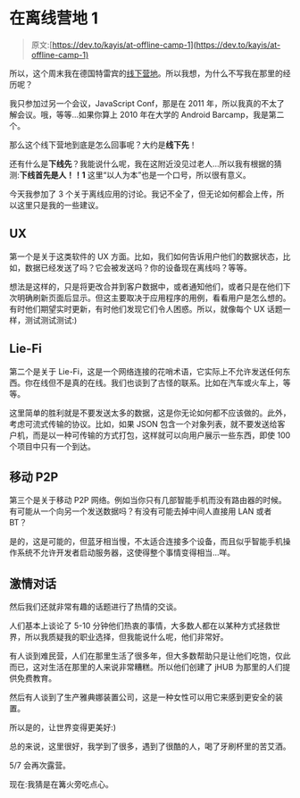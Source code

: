 # 在离线营地 1

> 原文:[https://dev.to/kayis/at-offline-camp-1](https://dev.to/kayis/at-offline-camp-1)

所以，这个周末我在德国特雷宾的[线下营地](http://offlinefirst.org/camp/)。所以我想，为什么不写我在那里的经历呢？

我只参加过另一个会议，JavaScript Conf，那是在 2011 年，所以我真的不太了解会议。哦，等等...如果你算上 2010 年在大学的 Android Barcamp，我是第二个。

那么这个线下营地到底是怎么回事呢？大约是**线下先**！

还有什么是**下线先**？我能说什么呢，我在这附近没见过老人...所以我有根据的猜测:**下线首先是人！！1** 这里“以人为本”也是一个口号，所以很有意义。

今天我参加了 3 个关于离线应用的讨论。我记不全了，但无论如何都会上传，所以这里只是我的一些建议。

## UX

第一个是关于这类软件的 UX 方面。比如，我们如何告诉用户他们的数据状态，比如，数据已经发送了吗？它会被发送吗？你的设备现在离线吗？等等。

想法是这样的，只是将更改合并到客户数据中，或者通知他们，或者只是在他们下次明确刷新页面后显示。但这主要取决于应用程序的用例，看看用户是怎么想的。有时他们期望实时更新，有时他们发现它们令人困惑。所以，就像每个 UX 话题一样，测试测试测试:)

## Lie-Fi

第二个是关于 Lie-Fi，这是一个网络连接的花哨术语，它实际上不允许发送任何东西。你在线但不是真的在线。我们也谈到了古怪的联系。比如在汽车或火车上，等等。

这里简单的胜利就是不要发送太多的数据，这是你无论如何都不应该做的。此外，考虑可流式传输的协议。比如，如果 JSON 包含一个对象列表，就不要发送给客户机，而是以一种可传输的方式打包，这样就可以向用户展示一些东西，即使 100 个项目中只有一个到达。

## 移动 P2P

第三个是关于移动 P2P 网络。例如当你只有几部智能手机而没有路由器的时候。有可能从一个向另一个发送数据吗？有没有可能去掉中间人直接用 LAN 或者 BT？

是的，这是可能的，但蓝牙相当慢，不太适合连接多个设备，而且似乎智能手机操作系统不允许开发者启动服务器，这使得整个事情变得相当...咩。

## 激情对话

然后我们还就非常有趣的话题进行了热情的交谈。

人们基本上谈论了 5-10 分钟他们热衷的事情，大多数人都在以某种方式拯救世界，所以我质疑我的职业选择，但我能说什么呢，他们非常好。

有人谈到难民营，人们在那里生活了很多年，但大多数帮助只是让他们吃饱，仅此而已，这对生活在那里的人来说非常糟糕。所以他们创建了 jHUB 为那里的人们提供免费教育。

然后有人谈到了生产雅典娜装置公司，这是一种女性可以用它来感到更安全的装置。

所以是的，让世界变得更美好:)

总的来说，这里很好，我学到了很多，遇到了很酷的人，喝了牙刷杯里的苦艾酒。

5/7 会再次露营。

现在:我猜是在篝火旁吃点心。